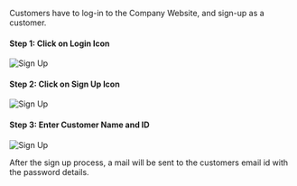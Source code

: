 Customers have to log-in to the Company Website, and sign-up as a customer.

#### Step 1: Click on Login Icon

![Sign Up](assets/frappe_io/images/erpnext/customer-portal-sign-up-1.png)

  

#### Step 2: Click on Sign Up Icon

![Sign Up](assets/frappe_io/images/erpnext/customer-portal-sign-up-2.png)

  

#### Step 3: Enter Customer Name and ID

![Sign Up](assets/frappe_io/images/erpnext/customer-portal-sign-up-3.png)

After the sign up process, a mail will be sent to the customers email id with
the password details.

